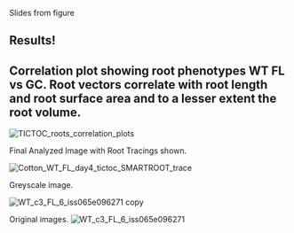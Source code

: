 Slides from figure

Results! 
---
Correlation plot showing root phenotypes WT FL vs GC.
Root vectors correlate with root length and root surface area and to a lesser extent the root volume.
---
![TICTOC_roots_correlation_plots](https://github.com/dr-richard-barker/TICTOC/assets/8679982/f497e31d-8328-4142-a613-313b4bc16539)


Final Analyzed Image with Root Tracings shown.

![Cotton_WT_FL_day4_tictoc_SMARTROOT_trace](https://github.com/dr-richard-barker/TICTOC/assets/8679982/3158b9e1-657b-4394-a4e0-fcc93b7ece55)

Greyscale image.

![WT_c3_FL_6_iss065e096271 copy](https://github.com/dr-richard-barker/TICTOC/assets/8679982/295c9a69-7206-4a13-bdd9-2c5a969e7fb3)

Original images.
![WT_c3_FL_6_iss065e096271](https://github.com/dr-richard-barker/TICTOC/assets/8679982/1b0af6a2-e9be-44df-9281-b14de01e3485)
